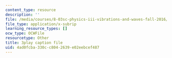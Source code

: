 ```yaml
---
content_type: resource
description: ''
file: /media/courses/8-03sc-physics-iii-vibrations-and-waves-fall-2016/4ad0fcba330cc8042639e02eebcef487_4ysFC9vd3GE.srt
file_type: application/x-subrip
learning_resource_types: []
ocw_type: OCWFile
resourcetype: Other
title: 3play caption file
uid: 4ad0fcba-330c-c804-2639-e02eebcef487
---
```

